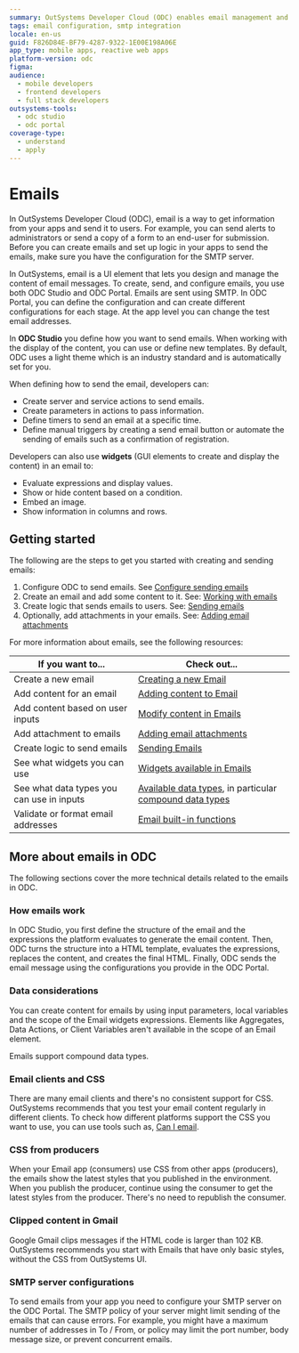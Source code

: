 ```yaml
---
summary: OutSystems Developer Cloud (ODC) enables email management and configuration through ODC Studio and ODC Portal using SMTP.
tags: email configuration, smtp integration
locale: en-us
guid: F826D84E-BF79-4287-9322-1E00E198A06E
app_type: mobile apps, reactive web apps
platform-version: odc
figma:
audience:
  - mobile developers
  - frontend developers
  - full stack developers
outsystems-tools:
  - odc studio
  - odc portal
coverage-type:
  - understand
  - apply
---
```


# Emails

In OutSystems Developer Cloud (ODC), email is a way to get information from your apps and send it to users. For example, you can send alerts to administrators or send a copy of a form to an end-user for submission. Before you can create emails and set up logic in your apps to send the emails, make sure you have the configuration for the SMTP server. 

In OutSystems, email is a UI element that lets you design and manage the content of email messages. To create, send, and configure emails, you use both ODC Studio and ODC Portal. Emails are sent using SMTP. In ODC Portal, you can define the configuration and can create different configurations for each stage. At the app level you can change the test email addresses. 

In **ODC Studio** you define how you want to send emails. When working with the display of the content, you can use or define new templates. By default, ODC uses a light theme which is an industry standard and is automatically set for you.

When defining how to send the email, developers can:

* Create server and service actions to send emails.
* Create parameters in actions to pass information.
* Define timers to send an email at a specific time.
* Define manual triggers by creating a send email button or automate the sending of emails such as a confirmation of registration. 

Developers can also use **widgets** (GUI elements to create and display the content) in an email to:

* Evaluate expressions and display values.
* Show or hide content based on a condition.
* Embed an image.
* Show information in columns and rows.

## Getting started

The following are the steps to get you started with creating and sending emails:

1. Configure ODC to send emails. See [Configure sending emails](../../manage-platform-app-lifecycle/configure-emails.md)
1. Create an email and add some content to it. See: [Working with emails](working.md)
1. Create logic that sends emails to users. See: [Sending emails](sending.md)
1. Optionally, add attachments in your emails. See: [Adding email attachments](attachments.md)

For more information about emails, see the following resources:

If you want to... | Check out... |
| - | - |
| Create a new email | [Creating a new Email](working.md#create-a-new-email) | 
| Add content for an email | [Adding content to Email](working.md#add-content-to-an-email)| 
| Add content based on user inputs  | [Modify content in Emails](working.md#modify-content-in-emails)| 
| Add attachment to emails  | [Adding email attachments](attachments.md)| 
| Create logic to send emails | [Sending Emails](sending.md)| 
| See what widgets you can use  | [Widgets available in Emails](widgets.md#widgets-available-in-emails)| 
| See what data types you can use in inputs  | [Available data types](../data/data-types.md), in particular [compound data types](../data/data-types.md#compound-data-types)  | 
| Validate or format email addresses | [Email built-in functions](../../reference/built-in-functions/email.md)  | 

## More about emails in ODC

The following sections cover the more technical details related to the emails in ODC.

### How emails work

In ODC Studio, you first define the structure of the email and the expressions the platform evaluates to generate the email content. Then, ODC turns the structure into a HTML template, evaluates the expressions, replaces the content, and creates the final HTML. Finally, ODC sends the email message using the configurations you provide in the ODC Portal.

### Data considerations

You can create content for emails by using input parameters, local variables and the scope of the Email widgets expressions. Elements like Aggregates, Data Actions, or Client Variables aren't available in the scope of an Email element.

Emails support compound data types.

### Email clients and CSS

There are many email clients and there's no consistent support for CSS. OutSystems recommends that you test your email content regularly in different clients. To check how different platforms support the CSS you want to use, you can use tools such as, [Can I email](https://www.caniemail.com/).

### CSS from producers

When your Email app (consumers) use CSS from other apps (producers), the emails show the latest styles that you published in the environment. When you publish the producer, continue using the consumer to get the latest styles from the producer. There's no need to republish the consumer.

### Clipped content in Gmail

Google Gmail clips messages if the HTML code is larger than 102 KB. OutSystems recommends you start with Emails that have only basic styles, without the CSS from OutSystems UI.

### SMTP server configurations

To send emails from your app you need to configure your SMTP server on the ODC Portal. The SMTP policy of your server might limit sending of the emails that can cause errors. For example, you might have a maximum number of addresses in To / From, or policy may limit the port number, body message size, or prevent concurrent emails.


